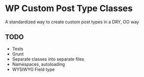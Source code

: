 # WP Custom Post Type Classes

A standardized way to create custom post types in a DRY, OO way

## TODO

* Tests
* Grunt
* Separate classes into separate files
* Namespaces, autoloading
* WYSIWYG Field type
